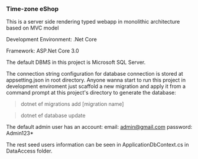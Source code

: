 ### Time-zone eShop
This is a server side rendering typed webapp in monolithic architecture based on MVC model

Development Environment: .Net Core 

Framework: ASP.Net Core 3.0

The default DBMS in this project is Microsoft SQL Server.

The connection string configuration for database connection is stored at appsetting.json in root directory.
Anyone wanna start to run this project in development enviroment just scaffold a new migration and apply it from a command prompt at this project's directory to generate the database:

> dotnet ef migrations add [migration name]

> dotnet ef database update

The default admin user has an account:  email:  admin@gmail.com 	 password: Admin123*

The rest seed users information can be seen in ApplicationDbContext.cs in DataAccess folder.